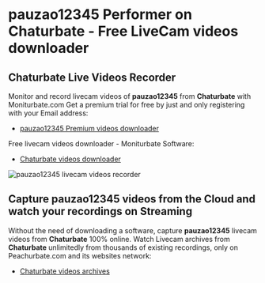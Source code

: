 # pauzao12345 Performer on Chaturbate - Free LiveCam videos downloader

## Chaturbate Live Videos Recorder

Monitor and record livecam videos of **pauzao12345** from **Chaturbate** with Moniturbate.com
Get a premium trial for free by just and only registering with your Email address:
* [pauzao12345 Premium videos downloader](https://moniturbate.com/request-demo-licence-key.html)

Free livecam videos downloader - Moniturbate Software:
* [Chaturbate videos downloader](https://moniturbate.com/moniturbate-download-software.html)

![pauzao12345 livecam videos recorder](https://peachurnet.com/templates/moniturbate-software.png)


## Capture pauzao12345 videos from the Cloud and watch your recordings on Streaming

Without the need of downloading a software, capture **pauzao12345** livecam videos from **Chaturbate** 100% online.
Watch Livecam archives from **Chaturbate** unlimitedly from thousands of existing recordings, only on Peachurbate.com and its websites network:
* [Chaturbate videos archives](https://peachurnet.com/)